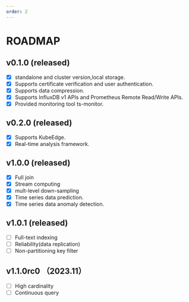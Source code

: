 ```yaml
---
order: 2
---
```



# ROADMAP

## v0.1.0 (released)

- [x] standalone and cluster version,local storage.
- [x] Supports certificate verification and user authentication.
- [x] Supports data compression.
- [x] Supports  InfluxDB v1 APIs and Prometheus Remote Read/Write APIs.
- [x] Provided monitoring tool ts-monitor.

## v0.2.0 (released)

- [x] Supports KubeEdge.
- [x] Real-time analysis framework.

## v1.0.0 (released)

- [x] Full join
- [x] Stream computing
- [x] mult-level down-sampling
- [x] Time series data prediction.
- [x] Time series data anomaly detection.

## v1.0.1 (released)

- [ ] Full-text indexing
- [ ] Reliability(data replication)
- [ ] Non-partitioning key filter

## v1.1.0rc0 （2023.11）

- [ ] High cardinality
- [ ] Continuous query